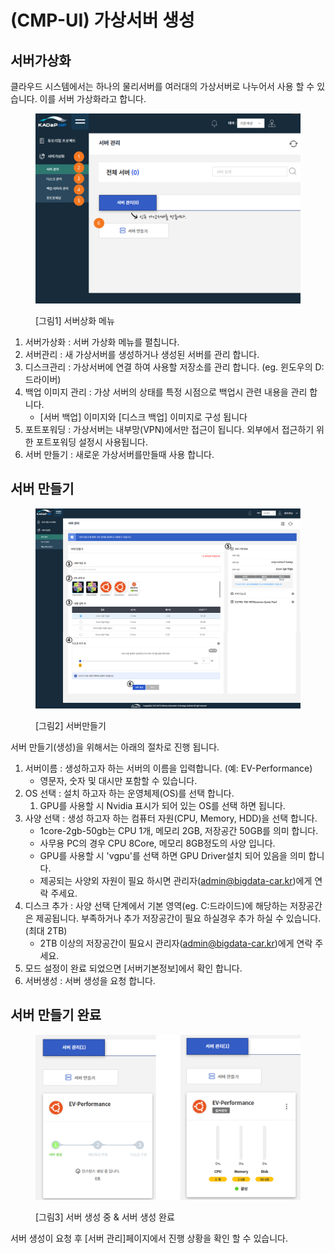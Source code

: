 # (CMP-UI) 가상서버 생성

## 서버가상화

클라우드 시스템에서는 하나의 물리서버를 여러대의 가상서버로 나누어서 사용 할 수 있습니다. 이를 서버 가상화라고 합니다.

<figure><img src="../../.gitbook/assets/image (13).png" alt=""><figcaption><p>[그림1] 서버상화 메뉴</p></figcaption></figure>

1. 서버가상화 : 서버 가상화 메뉴를 펼칩니다.&#x20;
2. 서버관리 : 새 가상서버를 생성하거나 생성된 서버를 관리 합니다.&#x20;
3. 디스크관리 : 가상서버에 연결 하여 사용할 저장소를 관리 합니다. (eg. 윈도우의 D: 드라이버)
4. 백업 이미지 관리 : 가상 서버의 상태를 특정 시점으로 백업시 관련 내용을 관리 합니다.&#x20;
   * \[서버 백업] 이미지와 \[디스크 백업] 이미지로 구성 됩니다
5. 포트포워딩 : 가상서버는 내부망(VPN)에서만 접근이 됩니다. 외부에서 접근하기 위한   포트포워딩 설정시 사용됩니다.&#x20;
6. 서버 만들기 : 새로운 가상서버를만들때 사용 합니다.&#x20;

## 서버 만들기

<figure><img src="../../.gitbook/assets/image (9).png" alt=""><figcaption><p>[그림2] 서버만들기</p></figcaption></figure>

서버 만들기(생성)을 위해서는 아래의 절차로 진행 됩니다.&#x20;

1. 서버이름 : 생성하고자 하는 서버의 이름을 입력합니다. (예: EV-Performance)
   * 영문자, 숫자 및 대시만 포함할 수 있습니다.
2. OS 선택 : 설치 하고자 하는 운영체제(OS)를 선택 합니다.
   1. GPU를 사용할 시 Nvidia 표시가 되어 있는 OS를 선택 하면 됩니다.&#x20;
3. 사양 선택 : 생성 하고자 하는 컴퓨터 자원(CPU, Memory, HDD)을 선택 합니다.&#x20;
   * 1core-2gb-50gb는 CPU 1개, 메모리 2GB, 저장공간 50GB를 의미 합니다.&#x20;
   * 사무용 PC의 경우 CPU 8Core, 메모리 8GB정도의 사양 입니다.&#x20;
   * GPU를 사용할 시 'vgpu'를 선택 하면 GPU Driver설치 되어 있음을 의미 합니다.&#x20;
   * 제공되는 사양외 자원이 필요 하시면 관리자(admin@bigdata-car.kr)에게 연락 주세요.&#x20;
4. 디스크 추가 : 사양 선택 단계에서 기본 영역(eg. C:드라이드)에 해당하는 저장공간은 제공됩니다. 부족하거나 추가 저장공간이 필요 하실경우 추가 하실 수 있습니다. (최대 2TB)
   * 2TB 이상의 저장공간이 필요시 관리자(admin@bigdata-car.kr)에게 연락 주세요.&#x20;
5. 모드 설정이 완료 되었으면 \[서버기본정보]에서 확인 합니다.&#x20;
6. 서버생성 : 서버 생성을 요청 합니다.&#x20;

## 서버 만들기 완료&#x20;

<figure><img src="../../.gitbook/assets/image (11).png" alt=""><figcaption><p>[그림3] 서버 생성 중 &#x26; 서버 생성 완료</p></figcaption></figure>

서버 생성이 요청 후 \[서버 관리]페이지에서 진행 상황을 확인 할 수 있습니다.&#x20;
